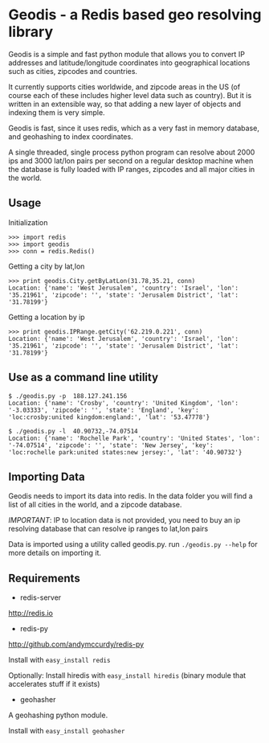 # Geodis - a Redis based geo resolving library

Geodis is a simple and fast python module that allows you to convert IP addresses and latitude/longitude coordinates into geographical locations such as cities, zipcodes and countries.

It currently supports cities worldwide, and zipcode areas in the US (of course each of these includes higher level data such as country). But it is written in an extensible way, so that adding a new layer of objects and indexing them is very simple.

Geodis is fast, since it uses redis, which as a very fast in memory database, and geohashing to index coordinates.

A single threaded, single process python program can resolve about 2000 ips and 3000 lat/lon pairs per second on a regular desktop machine when the database is fully loaded with IP ranges, zipcodes and all major cities in the world.


## Usage

Initialization
```
>>> import redis
>>> import geodis
>>> conn = redis.Redis()
```

Getting a city by lat,lon
```
>>> print geodis.City.getByLatLon(31.78,35.21, conn)
Location: {'name': 'West Jerusalem', 'country': 'Israel', 'lon': '35.21961', 'zipcode': '', 'state': 'Jerusalem District', 'lat': '31.78199'}
```

Getting a location by ip
```
>>> print geodis.IPRange.getCity('62.219.0.221', conn)
Location: {'name': 'West Jerusalem', 'country': 'Israel', 'lon': '35.21961', 'zipcode': '', 'state': 'Jerusalem District', 'lat': '31.78199'}
```

## Use as a command line utility

```
$ ./geodis.py -p  188.127.241.156
Location: {'name': 'Crosby', 'country': 'United Kingdom', 'lon': '-3.03333', 'zipcode': '', 'state': 'England', 'key': 'loc:crosby:united kingdom:england:', 'lat': '53.47778'}

$ ./geodis.py -l  40.90732,-74.07514
Location: {'name': 'Rochelle Park', 'country': 'United States', 'lon': '-74.07514', 'zipcode': '', 'state': 'New Jersey', 'key': 'loc:rochelle park:united states:new jersey:', 'lat': '40.90732'}
```

## Importing Data

Geodis needs to import its data into redis.
In the data folder you will find a list of all cities in the world, and a zipcode database.

*IMPORTANT*: IP to location data is not provided, you need to buy an ip resolving database that can resolve ip ranges to lat,lon pairs

Data is imported using a utility called geodis.py. run `./geodis.py --help` for more details on importing it.


## Requirements

* redis-server

http://redis.io

* redis-py

http://github.com/andymccurdy/redis-py

Install with `easy_install redis`

Optionally: Install hiredis with `easy_install hiredis` (binary module that accelerates stuff if it exists)

* geohasher

A geohashing python module.

Install with `easy_install geohasher`
